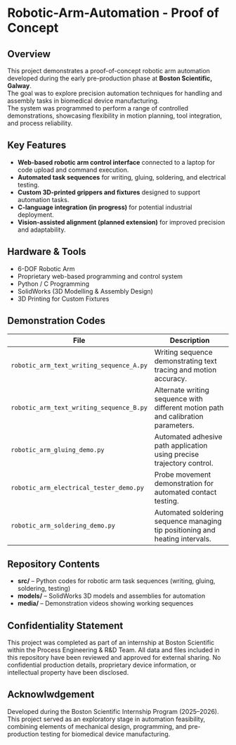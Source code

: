 # Robotic-Arm-Automation - Proof of Concept

## Overview
This project demonstrates a proof-of-concept robotic arm automation developed during the early pre-production phase at **Boston Scientific, Galway**.  
The goal was to explore precision automation techniques for handling and assembly tasks in biomedical device manufacturing.  
The system was programmed to perform a range of controlled demonstrations, showcasing flexibility in motion planning, tool integration, and process reliability.

## Key Features
- **Web-based robotic arm control interface** connected to a laptop for code upload and command execution.  
- **Automated task sequences** for writing, gluing, soldering, and electrical testing.  
- **Custom 3D-printed grippers and fixtures** designed to support automation tasks.  
- **C-language integration (in progress)** for potential industrial deployment.  
- **Vision-assisted alignment (planned extension)** for improved precision and adaptability.  

## Hardware & Tools
- 6-DOF Robotic Arm  
- Proprietary web-based programming and control system  
- Python / C Programming  
- SolidWorks (3D Modelling & Assembly Design)  
- 3D Printing for Custom Fixtures  

## Demonstration Codes
| File | Description |
|------|--------------|
| `robotic_arm_text_writing_sequence_A.py` | Writing sequence demonstrating text tracing and motion accuracy. |
| `robotic_arm_text_writing_sequence_B.py` | Alternate writing sequence with different motion path and calibration parameters. |
| `robotic_arm_gluing_demo.py` | Automated adhesive path application using precise trajectory control. |
| `robotic_arm_electrical_tester_demo.py` | Probe movement demonstration for automated contact testing. |
| `robotic_arm_soldering_demo.py` | Automated soldering sequence managing tip positioning and heating intervals. |

## Repository Contents
- **src/** – Python codes for robotic arm task sequences (writing, gluing, soldering, testing)
- **models/** – SolidWorks 3D models and assemblies for automation
- **media/** – Demonstration videos showing working sequences


## Confidentiality Statement

This project was completed as part of an internship at Boston Scientific within the Process Engineering & R&D Team.
All data and files included in this repository have been reviewed and approved for external sharing.
No confidential production details, proprietary device information, or intellectual property have been disclosed.

## Acknowlwdgement

Developed during the Boston Scientific Internship Program (2025–2026).
This project served as an exploratory stage in automation feasibility, combining elements of mechanical design, programming, and pre-production testing for biomedical device manufacturing.
